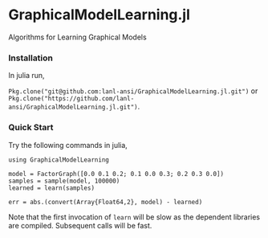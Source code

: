 # GraphicalModelLearning.jl
Algorithms for Learning Graphical Models

### Installation
In julia run, 

`Pkg.clone("git@github.com:lanl-ansi/GraphicalModelLearning.jl.git")` or 
`Pkg.clone("https://github.com/lanl-ansi/GraphicalModelLearning.jl.git")`.

### Quick Start
Try the following commands in julia,

```
using GraphicalModelLearning

model = FactorGraph([0.0 0.1 0.2; 0.1 0.0 0.3; 0.2 0.3 0.0])
samples = sample(model, 100000)
learned = learn(samples)

err = abs.(convert(Array{Float64,2}, model) - learned)
```

Note that the first invocation of `learn` will be slow as the dependent libraries are compiled.  Subsequent calls will be fast.
